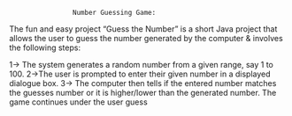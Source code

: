                     Number Guessing Game:

The fun and easy project “Guess the Number” is a short Java project that allows the user to guess the number generated by the computer & involves the following steps:
   
   1-> The system generates a random number from a given range, say 1 to 100.
   2->The user is prompted to enter their given number in a displayed dialogue box.
   3-> The computer then tells if the entered number matches the guesses number or it is higher/lower than the generated number.
      The game continues under the user guess 
